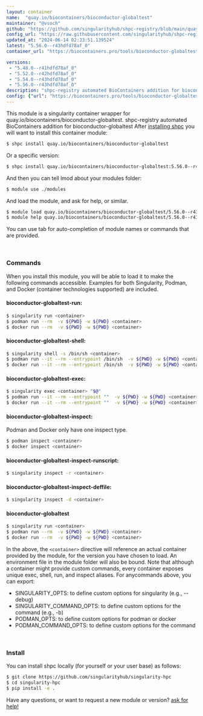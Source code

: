 ```yaml
---
layout: container
name:  "quay.io/biocontainers/bioconductor-globaltest"
maintainer: "@vsoch"
github: "https://github.com/singularityhub/shpc-registry/blob/main/quay.io/biocontainers/bioconductor-globaltest/container.yaml"
config_url: "https://raw.githubusercontent.com/singularityhub/shpc-registry/main/quay.io/biocontainers/bioconductor-globaltest/container.yaml"
updated_at: "2024-06-14 02:33:51.139524"
latest: "5.56.0--r43hdfd78af_0"
container_url: "https://biocontainers.pro/tools/bioconductor-globaltest"

versions:
 - "5.48.0--r41hdfd78af_0"
 - "5.52.0--r42hdfd78af_0"
 - "5.54.0--r43hdfd78af_0"
 - "5.56.0--r43hdfd78af_0"
description: "shpc-registry automated BioContainers addition for bioconductor-globaltest"
config: {"url": "https://biocontainers.pro/tools/bioconductor-globaltest", "maintainer": "@vsoch", "description": "shpc-registry automated BioContainers addition for bioconductor-globaltest", "latest": {"5.56.0--r43hdfd78af_0": "sha256:a4aeaad0809c06ace55c441a17c4e925ede6698f392a2c913b35dc37197b947e"}, "tags": {"5.48.0--r41hdfd78af_0": "sha256:a469741291e12972064393adafd2c398a805a996b3f1d15fee9f0beb4236fc8d", "5.52.0--r42hdfd78af_0": "sha256:e9fddefe78adfecff7e6e477f5953e9d3825c4c6e8c03f96f2339322ab0ec630", "5.54.0--r43hdfd78af_0": "sha256:9c99df0e77d33aad4e874c33fce780dd2ba43fe6adb3f4fd549bf45435eacba7", "5.56.0--r43hdfd78af_0": "sha256:a4aeaad0809c06ace55c441a17c4e925ede6698f392a2c913b35dc37197b947e"}, "docker": "quay.io/biocontainers/bioconductor-globaltest"}
---
```


This module is a singularity container wrapper for quay.io/biocontainers/bioconductor-globaltest.
shpc-registry automated BioContainers addition for bioconductor-globaltest
After [installing shpc](#install) you will want to install this container module:


```bash
$ shpc install quay.io/biocontainers/bioconductor-globaltest
```

Or a specific version:

```bash
$ shpc install quay.io/biocontainers/bioconductor-globaltest:5.56.0--r43hdfd78af_0
```

And then you can tell lmod about your modules folder:

```bash
$ module use ./modules
```

And load the module, and ask for help, or similar.

```bash
$ module load quay.io/biocontainers/bioconductor-globaltest/5.56.0--r43hdfd78af_0
$ module help quay.io/biocontainers/bioconductor-globaltest/5.56.0--r43hdfd78af_0
```

You can use tab for auto-completion of module names or commands that are provided.

<br>

### Commands

When you install this module, you will be able to load it to make the following commands accessible.
Examples for both Singularity, Podman, and Docker (container technologies supported) are included.

#### bioconductor-globaltest-run:

```bash
$ singularity run <container>
$ podman run --rm  -v ${PWD} -w ${PWD} <container>
$ docker run --rm  -v ${PWD} -w ${PWD} <container>
```

#### bioconductor-globaltest-shell:

```bash
$ singularity shell -s /bin/sh <container>
$ podman run --it --rm --entrypoint /bin/sh  -v ${PWD} -w ${PWD} <container>
$ docker run --it --rm --entrypoint /bin/sh  -v ${PWD} -w ${PWD} <container>
```

#### bioconductor-globaltest-exec:

```bash
$ singularity exec <container> "$@"
$ podman run --it --rm --entrypoint ""  -v ${PWD} -w ${PWD} <container> "$@"
$ docker run --it --rm --entrypoint ""  -v ${PWD} -w ${PWD} <container> "$@"
```

#### bioconductor-globaltest-inspect:

Podman and Docker only have one inspect type.

```bash
$ podman inspect <container>
$ docker inspect <container>
```

#### bioconductor-globaltest-inspect-runscript:

```bash
$ singularity inspect -r <container>
```

#### bioconductor-globaltest-inspect-deffile:

```bash
$ singularity inspect -d <container>
```



#### bioconductor-globaltest

```bash
$ singularity run <container>
$ podman run --rm  -v ${PWD} -w ${PWD} <container>
$ docker run --rm  -v ${PWD} -w ${PWD} <container>
```


In the above, the `<container>` directive will reference an actual container provided
by the module, for the version you have chosen to load. An environment file in the
module folder will also be bound. Note that although a container
might provide custom commands, every container exposes unique exec, shell, run, and
inspect aliases. For anycommands above, you can export:

 - SINGULARITY_OPTS: to define custom options for singularity (e.g., --debug)
 - SINGULARITY_COMMAND_OPTS: to define custom options for the command (e.g., -b)
 - PODMAN_OPTS: to define custom options for podman or docker
 - PODMAN_COMMAND_OPTS: to define custom options for the command

<br>

### Install

You can install shpc locally (for yourself or your user base) as follows:

```bash
$ git clone https://github.com/singularityhub/singularity-hpc
$ cd singularity-hpc
$ pip install -e .
```

Have any questions, or want to request a new module or version? [ask for help!](https://github.com/singularityhub/singularity-hpc/issues)